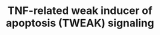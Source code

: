 ---
annotations:
- id: CL:0001063
  type: Cell Type Ontology
  value: neoplastic cell
- id: CL:0000062
  parent: native cell
  type: Cell Type Ontology
  value: osteoblast
- id: CL:0000115
  parent: native cell
  type: Cell Type Ontology
  value: endothelial cell
- id: PW:0000236
  parent: signaling pathway
  type: Pathway Ontology
  value: tumor necrosis factor superfamily mediated signaling pathway
authors:
- Khanspers
- NetPath
- Ddigles
- MaintBot
- AlexanderPico
- Zari
- MirellaKalafati
- Evelo
- Egonw
- Eweitz
citedin:
- link: PMC8431385
  title: Investigating the Molecular Processes behind the Cell-Specific Toxicity Response
    to Titanium Dioxide Nanobelts (2021)
- link: PMC6442397
  title: Global polysome analysis of normal and injured podocytes (2019)
- link: PMC3357548
  title: A Bioinformatics Resource for TWEAK-Fn14 Signaling Pathway (2012)
- link: PMC9519890
  title: 'Tissue-specific pathway activities: A retrospective analysis in COVID-19
    patients (2022)'
- link: 10.3389/fimmu.2021.769011
  title: 'A Practical Strategy for Exploring the Pharmacological Mechanism of Luteolin
    Against COVID-19/Asthma Comorbidity: Findings of System Pharmacology and Bioinformatics
    Analysis (2024)'
communities:
- ONTOX
description: TNF related weak inducer of apoptosis (TWEAK) is a small pleiotropic
  cytokine of the TNF super family and its gene is located at chromosome 17p13.1.
  TWEAK has been reported to be expressed in tissues that include heart, brain, kidney
  and also in mononuclear blood cells. The multiple biological activities of TWEAK
  include stimulation of cell growth and angiogenesis, induction of inflammatory cytokines,
  and stimulation of apoptosis. It has been shown to be involved in the induction
  of cellular proliferation in liver cells, osteoblasts, astrocytes, synoviocytes,
  kidney cells and skeletal muscles. Furthermore, TWEAK plays a substantial role in
  cellular differentiation in osteoclasts. TWEAK induces glioma cell survival via
  imparting resistance to cytotoxic agents. It imparts its downstream signaling events
  by binding to its receptor, FGF inducible 14 protein (Fn14). Two modes of TWEAK-Fn14
  (ligand-receptor) interactions have been proposed (i) the ligand dependent interaction
  which involves the higher concentration of homotrimeric TWEAK, that binds to low
  concentration of Fn14 in a heterohexameric complex (ii) ligand-independent interaction
  when the ligand concentration is lower than the receptor concentration which induces
  the ligand independent interaction. The receptors homotrimerize to activate the
  downstream events. The signaling cascades reported under TWEAK-Fn14 interactions
  are the canonical and noncanonical NF-κB pathways and the MAPK pathway. There has
  been a report on crosstalk between Wnt and TWEAK pathways. In myoblasts the PI3K-AKT
  module has been reported to be inhibited under TWEAK stimulus. AKT phosprorylation
  leads to the activation of GSK3β resulting in increase of phospho-GSk3β and active
  β-catenin1 (CTNNB1) (dephosphorylated) levels. GSK3β and β-catenin1 remain associated
  in the cytoplasm, phosphorylation of GSK3β leads to the dissociation of β-catenin1
  (dephosphorylated) resulting in the nuclear translocation of the protein. Despite
  of reports on TWEAK binding to other receptors including CD163 and DR3 the downstream
  events following the binding is yet to be established. The data provided by us would
  foster enormous avenues for further studies on TWEAK associated proteins and the
  related disorders such as cancer and autoimmune diseases. The data would enable
  therapeutic studies by selecting the pathological events and the simultaneous production
  of blocking agents. Despite the minimal amount of data, ours can also be used in
  the overlay of various high throughput data enabling pathway analysis and can be
  accessed by any pathway resource to generate a customized pathway.  Please access
  this pathway at [NetSlim](http://www.netpath.org/netslim/tweak_pathway.html) database.  If
  you use this pathway, please cite Bhattacharjee2012 paper (see below).  Proteins
  on this pathway have targeted assays available via the [CPTAC Assay Portal](https://assays.cancer.gov/available_assays?wp_id=WP2036).
last-edited: 2025-03-10
ndex: c8871053-8b63-11eb-9e72-0ac135e8bacf
organisms:
- Homo sapiens
redirect_from:
- /index.php/Pathway:WP2036
- /instance/WP2036
- /instance/WP2036_r137884
revision: r137884
schema-jsonld:
- '@context': https://schema.org/
  '@id': https://wikipathways.github.io/pathways/WP2036.html
  '@type': Dataset
  creator:
    '@type': Organization
    name: WikiPathways
  description: TNF related weak inducer of apoptosis (TWEAK) is a small pleiotropic
    cytokine of the TNF super family and its gene is located at chromosome 17p13.1.
    TWEAK has been reported to be expressed in tissues that include heart, brain,
    kidney and also in mononuclear blood cells. The multiple biological activities
    of TWEAK include stimulation of cell growth and angiogenesis, induction of inflammatory
    cytokines, and stimulation of apoptosis. It has been shown to be involved in the
    induction of cellular proliferation in liver cells, osteoblasts, astrocytes, synoviocytes,
    kidney cells and skeletal muscles. Furthermore, TWEAK plays a substantial role
    in cellular differentiation in osteoclasts. TWEAK induces glioma cell survival
    via imparting resistance to cytotoxic agents. It imparts its downstream signaling
    events by binding to its receptor, FGF inducible 14 protein (Fn14). Two modes
    of TWEAK-Fn14 (ligand-receptor) interactions have been proposed (i) the ligand
    dependent interaction which involves the higher concentration of homotrimeric
    TWEAK, that binds to low concentration of Fn14 in a heterohexameric complex (ii)
    ligand-independent interaction when the ligand concentration is lower than the
    receptor concentration which induces the ligand independent interaction. The receptors
    homotrimerize to activate the downstream events. The signaling cascades reported
    under TWEAK-Fn14 interactions are the canonical and noncanonical NF-κB pathways
    and the MAPK pathway. There has been a report on crosstalk between Wnt and TWEAK
    pathways. In myoblasts the PI3K-AKT module has been reported to be inhibited under
    TWEAK stimulus. AKT phosprorylation leads to the activation of GSK3β resulting
    in increase of phospho-GSk3β and active β-catenin1 (CTNNB1) (dephosphorylated)
    levels. GSK3β and β-catenin1 remain associated in the cytoplasm, phosphorylation
    of GSK3β leads to the dissociation of β-catenin1 (dephosphorylated) resulting
    in the nuclear translocation of the protein. Despite of reports on TWEAK binding
    to other receptors including CD163 and DR3 the downstream events following the
    binding is yet to be established. The data provided by us would foster enormous
    avenues for further studies on TWEAK associated proteins and the related disorders
    such as cancer and autoimmune diseases. The data would enable therapeutic studies
    by selecting the pathological events and the simultaneous production of blocking
    agents. Despite the minimal amount of data, ours can also be used in the overlay
    of various high throughput data enabling pathway analysis and can be accessed
    by any pathway resource to generate a customized pathway.  Please access this
    pathway at [NetSlim](http://www.netpath.org/netslim/tweak_pathway.html) database.  If
    you use this pathway, please cite Bhattacharjee2012 paper (see below).  Proteins
    on this pathway have targeted assays available via the [CPTAC Assay Portal](https://assays.cancer.gov/available_assays?wp_id=WP2036).
  keywords:
  - ' MAPK8'
  - AKT1
  - AKT2
  - BIRC2
  - BIRC3
  - CASP3
  - CASP7
  - CASP8
  - CHUK
  - CTNNB1
  - FADD
  - GSK3B
  - HDAC1
  - IKBKB
  - JUN
  - MAP3K14
  - MAP3K7
  - MAPK1
  - MAPK14
  - MAPK3
  - MAPK9
  - NFKB1
  - NFKB2
  - NFKBIA
  - NFKBIB
  - Protein
  - RAC1
  - RELA
  - RELB
  - RIPK1
  - TNF
  - TNFRSF1
  - TNFRSF12A
  - TNFSF12
  - TRAF1
  - TRAF2
  - TRAF3
  - TRAF5
  - TRIM63
  license: CC0
  name: TNF-related weak inducer of apoptosis (TWEAK) signaling
seo: CreativeWork
title: TNF-related weak inducer of apoptosis (TWEAK) signaling
wpid: WP2036
---